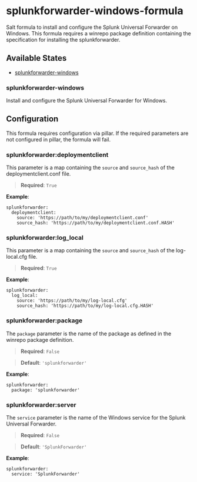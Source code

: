 # splunkforwarder-windows-formula
Salt formula to install and configure the Splunk Universal Forwarder on
Windows. This formula requires a winrepo package definition containing the
specification for installing the splunkforwarder.


## Available States

- [splunkforwarder-windows](#splunkforwarder-windows)


### splunkforwarder-windows

Install and configure the Splunk Universal Forwarder for Windows.

## Configuration

This formula requires configuration via pillar. If the required parameters are
not configured in pillar, the formula will fail.

### splunkforwarder:deploymentclient

This parameter is a map containing the `source` and `source_hash` of the
deploymentclient.conf file.

>**Required**: `True`

**Example**:

```
splunkforwarder:
  deploymentclient:
    source: 'https://path/to/my/deploymentclient.conf'
    source_hash: 'https://path/to/my/deploymentclient.conf.HASH'
```

### splunkforwarder:log_local

This parameter is a map containing the `source` and `source_hash` of the
log-local.cfg file.

>**Required**: `True`

**Example**:

```
splunkforwarder:
  log_local:
    source: 'https://path/to/my/log-local.cfg'
    source_hash: 'https://path/to/my/log-local.cfg.HASH'
```

### splunkforwarder:package

The `package` parameter is the name of the package as defined in the winrepo
package definition.

>**Required**: `False`

>**Default**: `'splunkforwarder'`

**Example**:

```
splunkforwarder:
  package: 'splunkforwarder'
```

### splunkforwarder:server

The `service` parameter is the name of the Windows service for the Splunk
Universal Forwarder.

>**Required**: `False`

>**Default**: `'SplunkForwarder'`

**Example**:

```
splunkforwarder:
  service: 'SplunkForwarder'
```
